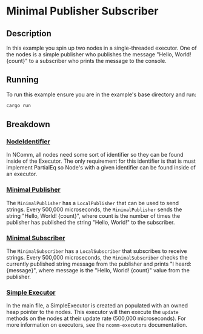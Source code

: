# Minimal Publisher Subscriber

## Description

In this example you spin up two nodes in a single-threaded executor.  One of the nodes is a simple publisher who publishes the message "Hello, World! {count}" to a subscriber who prints the message to the console.

## Running

To run this example ensure you are in the example's base directory and run:
```sh
cargo run
```

## Breakdown

### [NodeIdentifier](./src/main.rs)

In NComm, all nodes need some sort of identifier so they can be found inside of the Executor.  The only requirement for this identifier is that is must implement PartialEq so Node's with a given identifier can be found inside of an executor.

### [Minimal Publisher](./src/minimal_publisher.rs)

The `MinimalPublisher` has a `LocalPublisher` that can be used to send strings.  Every 500,000 microseconds, the `MinimalPublisher` sends the string "Hello, World! {count}", where count is the number of times the publisher has published the string "Hello, World!" to the subscriber.

### [Minimal Subscriber](./src/minimal_subscriber.rs)

The `MinimalSubscriber` has a `LocalSubscriber` that subscribes to receive strings.  Every 500,000 microseconds, the `MinimalSubscriber` checks the currently published string message from the publisher and prints "I heard: {message}", where message is the "Hello, World! {count}" value from the publisher.

### [Simple Executor](./src/main.rs)

In the main file, a SimpleExecutor is created an populated with an owned heap pointer to the nodes.  This executor will then execute the `update` methods on the nodes at their update rate (500,000 microseconds).  For more information on executors, see the `ncomm-executors` documentation.
